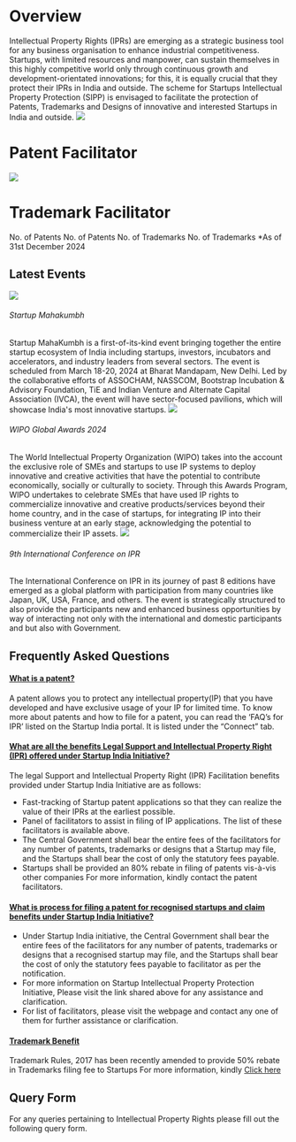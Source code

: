  # Overview
Intellectual Property Rights (IPRs) are emerging as a strategic business tool for any business organisation to enhance industrial competitiveness. Startups, with limited resources and manpower, can sustain themselves in this highly competitive world only through continuous growth and development\-orientated innovations; for this, it is equally crucial that they protect their IPRs in India and outside. The scheme for Startups Intellectual Property Protection (SIPP) is envisaged to facilitate the protection of Patents, Trademarks and Designs of innovative and interested Startups in India and outside.
![](/content/dam/invest-india/Market-Research/ipr/Patent-facilitators.png/_jcr_content/renditions/cq5dam.web.1280.1280.png)
# Patent Facilitator
![](/content/dam/invest-india/Market-Research/ipr/trademark-facilitators.png/_jcr_content/renditions/cq5dam.web.1280.1280.png)
# Trademark Facilitator
 No. of Patents
 No. of Patents
 No. of Trademarks
 No. of Trademarks
 \*As of 31st December 2024
## Latest Events
[![](/content/dam/invest-india/Market-Research/ipr/lates-events-one.png)](https://startupmahakumbh.org/)
###### Startup Mahakumbh
 Startup MahaKumbh is a first\-of\-its\-kind event bringing together the entire startup ecosystem of India including startups, investors, incubators and accelerators, and industry leaders from several sectors. The event is scheduled from March 18\-20, 2024 at Bharat Mandapam, New Delhi. Led by the collaborative efforts of ASSOCHAM, NASSCOM, Bootstrap Incubation \& Advisory Foundation, TiE and Indian Venture and Alternate Capital Association (IVCA), the event will have sector\-focused pavilions, which will showcase India's most innovative startups.
[![](/content/dam/invest-india/Market-Research/ipr/latest-events-two.png)](https://www.wipo.int/global-awards/en/how-to-apply.html)
###### WIPO Global Awards 2024
 The World Intellectual Property Organization (WIPO) takes into the account the exclusive role of SMEs and startups to use IP systems to deploy innovative and creative activities that have the potential to contribute economically, socially or culturally to society. Through this Awards Program, WIPO undertakes to celebrate SMEs that have used IP rights to commercialize innovative and creative products/services beyond their home country, and in the case of startups, for integrating IP into their business venture at an early stage, acknowledging the potential to commercialize their IP assets.
[![](/content/dam/invest-india/Market-Research/ipr/latest-events-three.png)](https://cam.mycii.in/OR/EventDetailOR.html?id=E000061215)
###### 9th International Conference on IPR
 The International Conference on IPR in its journey of past 8 editions have emerged as a global platform with participation from many countries like Japan, UK, USA, France, and others. The event is strategically structured to also provide the participants new and enhanced business opportunities by way of interacting not only with the international and domestic participants and but also with Government.
## Frequently Asked Questions
#### [What is a patent?](#panelBodyTwo)
A patent allows you to protect any intellectual property(IP) that you have developed and have exclusive usage of your IP for limited time. To know more about patents and how to file for a patent, you can read the ‘FAQ’s for IPR’ listed on the Startup India portal. It is listed under the “Connect” tab.
#### [What are all the benefits Legal Support and Intellectual Property Right (IPR) offered under Startup India Initiative?](#panelBodyThree)
The legal Support and Intellectual Property Right (IPR) Facilitation benefits provided under Startup India Initiative are as follows: 
* Fast\-tracking of Startup patent applications so that they can realize the value of their IPRs at the earliest possible.
* Panel of facilitators to assist in filing of IP applications. The list of these facilitators is available above.
* The Central Government shall bear the entire fees of the facilitators for any number of patents, trademarks or designs that a Startup may file, and the Startups shall bear the cost of only the statutory fees payable.
* Startups shall be provided an 80% rebate in filing of patents vis\-à\-vis other companies For more information, kindly contact the patent facilitators.
#### [What is process for filing a patent for recognised startups and claim benefits under Startup India Initiative?](#panelBodyFour)
* Under Startup India initiative, the Central Government shall bear the entire fees of the facilitators for any number of patents, trademarks or designs that a recognised startup may file, and the Startups shall bear the cost of only the statutory fees payable to facilitator as per the notification.
* For more information on Startup Intellectual Property Protection Initiative, Please visit the link shared above for any assistance and clarification.
* For list of facilitators, please visit the webpage and contact any one of them for further assistance or clarification.
#### [Trademark Benefit](#panelBodyFive)
Trademark Rules, 2017 has been recently amended to provide 50% rebate in Trademarks filing fee to Startups
 For more information, kindly [Click here](http://www.ipindia.nic.in/writereaddata/Portal/News/312_1_TRADE_MARKS_RULES_2017__English.pdf) 
## Query Form
For any queries pertaining to Intellectual Property Rights please fill out the following query form.